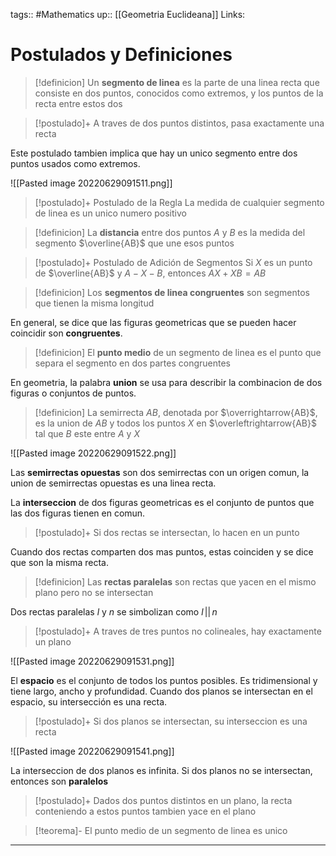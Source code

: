 tags:: #Mathematics 
up:: [[Geometria Euclideana]]
Links: 
# Postulados y Definiciones
> [!definicion]
> Un **segmento de linea** es la parte de una linea recta que consiste en dos puntos, conocidos como extremos, y los puntos de la recta entre estos dos

> [!postulado]+
> A traves de dos puntos distintos, pasa exactamente una recta

Este postulado tambien implica que hay un unico segmento entre dos puntos usados como extremos.

![[Pasted image 20220629091511.png]]

> [!postulado]+ Postulado de la Regla
> La medida de cualquier segmento de linea es un unico numero positivo

> [!definicion]
> La **distancia** entre dos puntos $A$ y $B$ es la medida del segmento $\overline{AB}$ que une esos puntos

> [!postulado]+ Postulado de Adición de Segmentos
> Si $X$ es un punto de $\overline{AB}$ y $A-X-B$, entonces $AX+XB=AB$

> [!definicion]
> Los **segmentos de linea congruentes** son segmentos que tienen la misma longitud

En general, se dice que las figuras geometricas que se pueden hacer coincidir son **congruentes**.

> [!definicion]
> El **punto medio** de un segmento de linea es el punto que separa el segmento en dos partes congruentes


En geometria, la palabra **union** se usa para describir la combinacion de dos figuras o conjuntos de puntos.

> [!definicion]
> La semirrecta $AB$, denotada por $\overrightarrow{AB}$, es la union de $AB$ y todos los puntos $X$ en $\overleftrightarrow{AB}$ tal que $B$ este entre $A$ y $X$

![[Pasted image 20220629091522.png]]

Las **semirrectas opuestas** son dos semirrectas con un origen comun, la union de semirrectas opuestas es una linea recta.

La **interseccion** de dos figuras geometricas es el conjunto de puntos que las dos figuras tienen en comun.

> [!postulado]+
> Si dos rectas se intersectan, lo hacen en un punto

Cuando dos rectas comparten dos mas puntos, estas coinciden y se dice que son la misma recta.

> [!definicion]
> Las **rectas paralelas** son rectas que yacen en el mismo plano pero no se intersectan

Dos rectas paralelas $l$ y $n$ se simbolizan como $l\, || \,n$

> [!postulado]+
> A traves de tres puntos no colineales, hay exactamente un plano


![[Pasted image 20220629091531.png]]

El **espacio** es el conjunto de todos los puntos posibles. Es tridimensional y tiene largo, ancho y profundidad. Cuando dos planos se intersectan en el espacio, su intersección es una recta.

> [!postulado]+
> Si dos planos se intersectan, su interseccion es una recta

![[Pasted image 20220629091541.png]]

La interseccion de dos planos es infinita. Si dos planos no se intersectan, entonces son **paralelos**

> [!postulado]+
>Dados dos puntos distintos en un plano, la recta conteniendo a estos puntos tambien yace en el plano

> [!teorema]-
> El punto medio de un segmento de linea es unico
___
